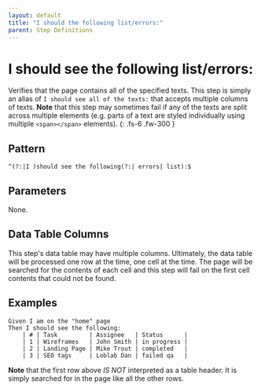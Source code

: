 ```yaml
---
layout: default
title: "I should the following list/errors:"
parent: Step Definitions
---
```


# I should see the following list/errors:

Verifies that the page contains all of the specified texts. This step is simply an alias of `I should see all of the texts:` that accepts multiple columns of texts. **Note** that this step may sometimes fail if any of the texts are split across multiple elements (e.g. parts of a text are styled individually using multiple `<span></span>` elements).
{: .fs-6 .fw-300 }

## Pattern

```
^(?:|I )should see the following(?:| errors| list):$
```

## Parameters

None.

## Data Table Columns

This step's data table may have multiple columns. Ultimately, the data table will be processed
one row at the time, one cell at the time. The page will be searched for the contents of each cell
and this step will fail on the first cell contents that could not be found.

## Examples

```gherkin
Given I am on the "home" page
Then I should see the following:
    | # | Task         | Assignee   | Status      |
    | 1 | Wireframes   | John Smith | in progress |
    | 2 | Landing Page | Mike Trout | completed   |
    | 3 | SEO tags     | Loblab Dan | failed qa   |
```

**Note** that the first row above _IS NOT_ interpreted as a table header. It is simply searched for in the page like all the other rows.